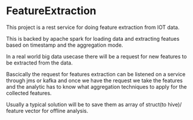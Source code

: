 # FeatureExtraction

This project is a rest service for doing feature extraction from IOT data.

This is backed by apache spark for loading data and extracting featues based on timestamp and the aggregation mode.

In a real world big data usecase there will be a request for new features to be extracted from the data.

Bascically the request for features extraction can be listened on a service through jms or kafka and once we have the request 
we take the features and the analytic has to know what aggregation techniques to apply for the collected features.

Usually a typical solution will be to save them as array of struct(to hive)/ feature vector for offline analysis. 
